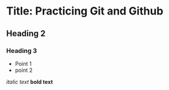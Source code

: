 # Title: Practicing Git and Github

## Heading 2

### Heading 3
* Point 1
* point 2

*italic text*
**bold text**



